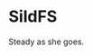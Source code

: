 SildFS
==
Steady as she goes.

[logo]: https://github.com/Silveryfu/SildFS/blob/master/doc/Sild-stime-610x200.jpg "Sild"

